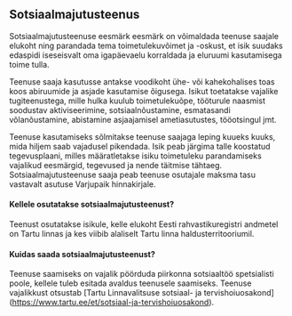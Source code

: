 ## Sotsiaalmajutusteenus

Sotsiaalmajutusteenuse eesmärk eesmärk on võimaldada teenuse saajale elukoht ning parandada tema toimetulekuvõimet ja -oskust, et isik suudaks edaspidi iseseisvalt oma igapäevaelu korraldada ja eluruumi kasutamisega toime tulla.

Teenuse saaja kasutusse antakse voodikoht ühe- või kahekohalises toas koos abiruumide
ja asjade kasutamise õigusega. Isikut toetatakse vajalike tugiteenustega, mille
hulka kuulub toimetulekuõpe, tööturule naasmist soodustav aktiviseerimine,
sotsiaalnõustamine, esmatasandi võlanõustamine, abistamine asjaajamisel
ametiasutustes, tööotsingul jmt.

Teenuse kasutamiseks sõlmitakse teenuse saajaga leping kuueks kuuks, mida hiljem
saab vajadusel pikendada. Isik peab järgima talle koostatud tegevusplaani, milles
määratletakse isiku toimetuleku parandamiseks vajalikud eesmärgid, tegevused ja
nende täitmise tähtaeg. Sotsiaalmajutusteenuse saaja peab teenuse osutajale maksma
tasu vastavalt asutuse Varjupaik hinnakirjale.

#### Kellele osutatakse sotsiaalmajutusteenust?
Teenust osutatakse isikule, kelle elukoht Eesti rahvastikuregistri andmetel on Tartu linnas
ja kes viibib alaliselt Tartu linna haldusterritooriumil.

#### Kuidas saada sotsiaalmajutusteenust?
Teenuse saamiseks on vajalik pöörduda piirkonna sotsiaaltöö spetsialisti poole,
kellele tuleb esitada avaldus teenusele saamiseks. Teenuse vajalikkust otsustab
[Tartu Linnavalitsuse sotsiaal- ja tervishoiuosakond]
(https://www.tartu.ee/et/sotsiaal-ja-tervishoiuosakond).
